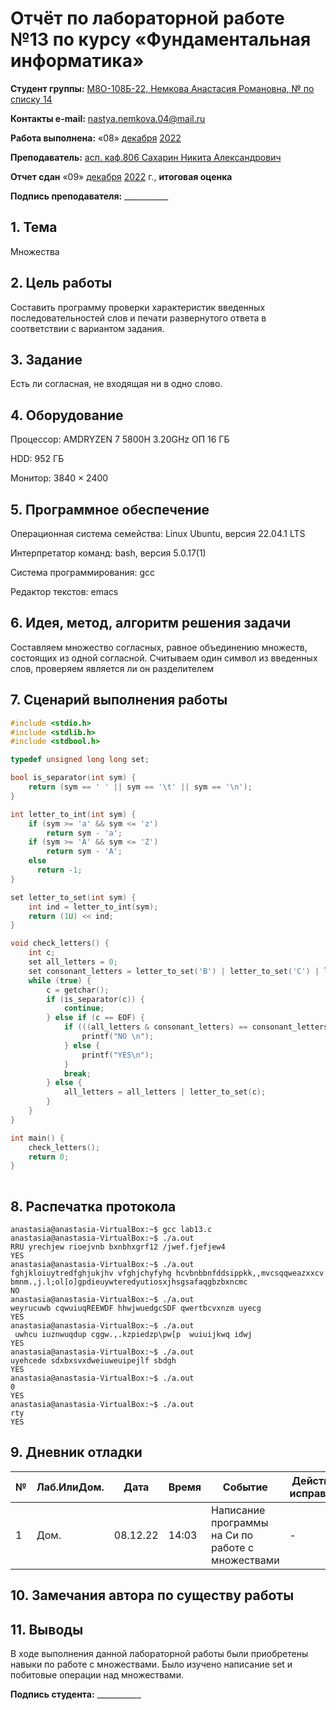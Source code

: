 # Отчёт по лабораторной работе №13 по курсу «Фундаментальная информатика»

<b>Студент группы:</b> <ins>М8О-108Б-22, Немкова Анастасия Романовна, № по списку 14</ins>

<b>Контакты e-mail:</b> <ins>nastya.nemkova.04@mail.ru<ins>

<b>Работа выполнена:</b> «08» <ins>декабря</ins> <ins>2022</ins>

<b>Преподаватель:</b> <ins>асп. каф.806 Сахарин Никита Александрович</ins>

<b>Отчет сдан</b> «09» <ins>декабря</ins> <ins>2022</ins> г., <b>итоговая оценка</b> <ins>

<b>Подпись преподавателя:</b> ___________

## 1. Тема

Множества

## 2. Цель работы

Составить программу проверки характеристик введенных последовательностей слов и печати развернутого ответа в соответствии с вариантом задания.

## 3. Задание

Есть ли согласная, не входящая ни в одно слово.

## 4. Оборудование

Процессор: AMDRYZEN 7 5800H 3.20GHz ОП 16 ГБ

НDD: 952 ГБ

Монитор: 3840 × 2400

## 5. Программное обеспечение

Операционная система семейства: Linux Ubuntu, версия 22.04.1 LTS

Интерпретатор команд: bash, версия 5.0.17(1)

Система программирования: gcc

Редактор текстов: emacs


## 6. Идея, метод, алгоритм решения задачи

Составляем множество согласных, равное объединению множеств, состоящих из одной согласной. Считываем один символ из введенных слов, проверяем является ли он разделителем


## 7. Сценарий выполнения работы

```:src/lab13.c
#include <stdio.h>
#include <stdlib.h>
#include <stdbool.h>

typedef unsigned long long set;

bool is_separator(int sym) {
    return (sym == ' ' || sym == '\t' || sym == '\n');
}

int letter_to_int(int sym) {
    if (sym >= 'a' && sym <= 'z')
        return sym - 'a';
    if (sym >= 'A' && sym <= 'Z')
        return sym - 'A';
    else
      return -1;
}

set letter_to_set(int sym) {
    int ind = letter_to_int(sym);
    return (1U) << ind;
}

void check_letters() {
    int c;
    set all_letters = 0;
    set consonant_letters = letter_to_set('B') | letter_to_set('C') | letter_to_set('D') | letter_to_set('F') | letter_to_set('G') | letter_to_set('H') | letter_to_set('J') | letter_to_set('K') | letter_to_set('L') | letter_to_set('M') | letter_to_set('N') | letter_to_set('P') | letter_to_set('Q') | letter_to_set('R') | letter_to_set('S') | letter_to_set('T') | letter_to_set('V') | letter_to_set('W') | letter_to_set('X');
    while (true) {
        c = getchar();
        if (is_separator(c)) {
            continue;
        } else if (c == EOF) {
            if (((all_letters & consonant_letters) == consonant_letters)) { 
                printf("NO \n");
            } else { 
                printf("YES\n");
            }
            break;
        } else {
            all_letters = all_letters | letter_to_set(c);
        }
    }
}

int main() {
    check_letters();
    return 0;
}
  
```

## 8. Распечатка протокола

```
anastasia@anastasia-VirtualBox:~$ gcc lab13.c
anastasia@anastasia-VirtualBox:~$ ./a.out
RRU yrechjew rioejvnb bxnbhxgrf12 /jwef.fjefjew4
YES
anastasia@anastasia-VirtualBox:~$ ./a.out
fghjkloiuytredfghjukjhv vfghjchyfyhg hcvbnbbnfddsippkk,,mvcsqqweazxxcv bmnm.,j.l;ol[o]gpdieuywteredyutiosxjhsgsafaqgbzbxncmc
NO 
anastasia@anastasia-VirtualBox:~$ ./a.out
weyrucuwb cqwuiuqREEWDF hhwjwuedgcSDF qwertbcvxnzm uyecg
YES
anastasia@anastasia-VirtualBox:~$ ./a.out
 uwhcu iuznwuqdup cggw.,.kzpiedzp\pw[p  wuiuijkwq idwj
YES
anastasia@anastasia-VirtualBox:~$ ./a.out
uyehcede sdxbxsvxdweiuweuipejlf sbdgh
YES
anastasia@anastasia-VirtualBox:~$ ./a.out
0
YES
anastasia@anastasia-VirtualBox:~$ ./a.out
rty
YES

```

## 9. Дневник отладки

| № | Лаб.ИлиДом. | Дата | Время | Событие | Действие по исправлению | Примечание |
| --- | --- | --- | --- | --- | --- | --- |
| 1 | Дом. | 08.12.22 | 14:03 | Написание программы на Си по работе с множествами | - | - |

## 10. Замечания автора по существу работы


## 11. Выводы

В ходе выполнения данной лабораторной работы были приобретены навыки по работе с множествами. Было изучено написание set и побитовые операции над множествами. 

<b>Подпись студента:</b> ___________
